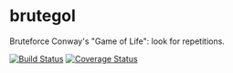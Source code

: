 # brutegol
Bruteforce Conway's "Game of Life": look for repetitions.

[![Build Status](https://travis-ci.org/frafra/brutegol.svg?branch=master)](https://travis-ci.org/frafra/brutegol)
[![Coverage Status](https://coveralls.io/repos/github/frafra/brutegol/badge.svg?branch=master)](https://coveralls.io/github/frafra/brutegol?branch=master)
